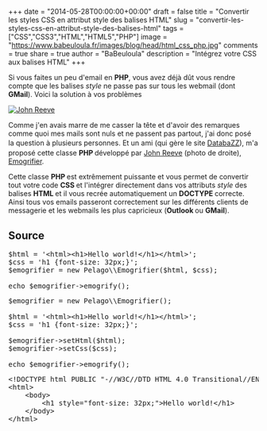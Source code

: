 +++
date = "2014-05-28T00:00:00+00:00"
draft = false
title = "Convertir les styles CSS en attribut style des balises HTML"
slug = "convertir-les-styles-css-en-attribut-style-des-balises-html"
tags = ["CSS","CSS3","HTML","HTML5","PHP"]
image = "https://www.babeuloula.fr/images/blog/head/html_css_php.jpg"
comments = true
share = true
author = "BaBeuloula"
description = "Intégrez votre CSS aux balises HTML"
+++

<p>Si vous faites un peu d&#39;email en <strong>PHP</strong>, vous avez d&eacute;j&agrave; d&ucirc;t vous rendre compte que les balises <em>style </em>ne passe pas sur tous les webmail (dont <strong>GMail</strong>). Voici la solution &agrave; vos probl&egrave;mes</p>
<!--more-->

[![John Reeve](https://www.babeuloula.fr/images/john_reeve.jpg)](https://www.babeuloula.fr/images/john_reeve.jpg)

<p>Comme j&#39;en avais marre de me casser la t&ecirc;te et d&#39;avoir des remarques comme quoi mes mails sont nuls et ne passent pas partout, j&#39;ai donc pos&eacute; la question &agrave; plusieurs personnes. Et un ami (qui g&egrave;re le site <a href="http://www.databazz.fr/" style="line-height: 1.6em;" target="_blank">DatabaZZ</a>), m&#39;a propos&eacute; cette&nbsp;classe <strong>PHP </strong>d&eacute;velopp&eacute; par <a href="https://github.com/jjriv" target="_blank">John Reeve</a>&nbsp;(photo de droite), <a href="https://github.com/jjriv/emogrifier" target="_blank">Emogrifier</a>.</p>

<p>Cette classe <strong>PHP </strong>est extr&ecirc;mement puissante et vous permet de convertir tout votre code <strong>CSS </strong>et l&#39;int&eacute;grer directement dans vos attributs&nbsp;<em>style&nbsp;</em>des balises <strong>HTML </strong>et il vous recr&eacute;e automatiquement un <strong>DOCTYPE </strong>correcte. Ainsi tous vos emails passeront correctement sur les diff&eacute;rents clients de messagerie et les webmails les plus capricieux (<strong>Outlook </strong>ou <strong>GMail</strong>).&nbsp;</p>

## Source

<pre class="brush: php " data-pbcklang="php" data-pbcktabsize="4" title="Utilisation n°1">
$html = &#39;&lt;html&gt;&lt;h1&gt;Hello world!&lt;/h1&gt;&lt;/html&gt;&#39;;
$css = &#39;h1 {font-size: 32px;}&#39;;
$emogrifier = new Pelago\\Emogrifier($html, $css);

echo $emogrifier-&gt;emogrify();</pre>

<pre class="brush: php " data-pbcklang="php" data-pbcktabsize="4" title="Utilisation n°2">
$emogrifier = new Pelago\\Emogrifier();

$html = &#39;&lt;html&gt;&lt;h1&gt;Hello world!&lt;/h1&gt;&lt;/html&gt;&#39;;
$css = &#39;h1 {font-size: 32px;}&#39;;

$emogrifier-&gt;setHtml($html);
$emogrifier-&gt;setCss($css);

echo $emogrifier-&gt;emogrify();</pre>

<pre class="brush: html " data-pbcklang="html" data-pbcktabsize="4" title="Résultat">
&lt;!DOCTYPE html PUBLIC &quot;-//W3C//DTD HTML 4.0 Transitional//EN&quot; &quot;http://www.w3.org/TR/REC-html40/loose.dtd&quot;&gt;
&lt;html&gt;
    &lt;body&gt;
        &lt;h1 style=&quot;font-size: 32px;&quot;&gt;Hello world!&lt;/h1&gt;
    &lt;/body&gt;
&lt;/html&gt;</pre>
